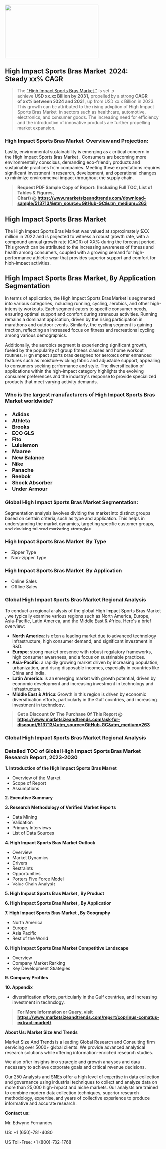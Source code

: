 <p><img class="alignnone size-medium wp-image-20088" src="https://ffe5etoiles.com/wp-content/uploads/2024/12/MST1-300x171.png" alt="" width="300" height="171" /></p><h2 id="ember46" class="ember-view reader-text-block__heading-2">High Impact Sports Bras Market &nbsp;2024: Steady&nbsp;xx% CAGR</h2><blockquote id="ember47" class="ember-view reader-text-block__blockquote">The&nbsp;<a class="app-aware-link " href="https://www.marketsizeandtrends.com/download-sample/513713/&utm_source=GitHub-GC&utm_medium=263" target="_blank" data-test-app-aware-link="">"High Impact Sports Bras Market "</a>&nbsp;is set to achieve&nbsp;<strong>USD&nbsp;xx.xx&nbsp;Billion by 2031,</strong>&nbsp;propelled by a strong&nbsp;<strong>CAGR of&nbsp;xx% between 2024 and 2031,</strong>&nbsp;up from USD xx.x Billion in 2023. This growth can be attributed to the rising adoption of&nbsp;High Impact Sports Bras Market &nbsp;in sectors such as healthcare, automotive, electronics, and consumer goods. The increasing need for efficiency and the introduction of innovative products are further propelling market expansion.</blockquote><h3 id="ember48" class="ember-view reader-text-block__heading-3">High Impact Sports Bras Market &nbsp;Overview and Projection:</h3><p id="ember49" class="ember-view reader-text-block__paragraph">Lastly, environmental sustainability is emerging as a critical concern in the&nbsp;High Impact Sports Bras Market . Consumers are becoming more environmentally conscious, demanding eco-friendly products and sustainable practices from companies. Meeting these expectations requires significant investment in research, development, and operational changes to minimize environmental impact throughout the supply chain.</p><blockquote id="ember50" class="ember-view reader-text-block__blockquote"><strong>Request PDF Sample Copy of Report: (Including Full TOC, List of Tables &amp; Figures, Chart)&nbsp;@&nbsp;<strong><a href="https://www.marketsizeandtrends.com/download-sample/513713/&utm_source=GitHub-GC&utm_medium=263" target="_blank">https://www.marketsizeandtrends.com/download-sample/513713/&utm_source=GitHub-GC&utm_medium=263</a></strong></strong></blockquote><h3 class=""> <h2>High Impact Sports Bras Market</h2><p>The High Impact Sports Bras Market was valued at approximately $XX million in 2022 and is projected to witness a robust growth rate, with a compound annual growth rate (CAGR) of XX% during the forecast period. This growth can be attributed to the increasing awareness of fitness and health among consumers, coupled with a growing demand for high-performance athletic wear that provides superior support and comfort for high-impact activities.</p><h2>High Impact Sports Bras Market, By Application Segmentation</h2><p>In terms of application, the High Impact Sports Bras Market is segmented into various categories, including running, cycling, aerobics, and other high-intensity workouts. Each segment caters to specific consumer needs, ensuring optimal support and comfort during strenuous activities. Running remains a dominant application, driven by the rising participation in marathons and outdoor events. Similarly, the cycling segment is gaining traction, reflecting an increased focus on fitness and recreational cycling among various demographics.</p><p>Additionally, the aerobics segment is experiencing significant growth, fueled by the popularity of group fitness classes and home workout routines. High impact sports bras designed for aerobics offer enhanced features such as moisture-wicking fabric and adjustable support, appealing to consumers seeking performance and style. The diversification of applications within the high-impact category highlights the evolving consumer preferences and the industry's response to provide specialized products that meet varying activity demands.</p></h3><h3 id="" class="">Who is the largest manufacturers of&nbsp;High Impact Sports Bras Market worldwide?</h3><h3 class=""></Li><Li>Adidas</Li><Li> Athleta</Li><Li> Brooks</Li><Li> ECO GLS</Li><Li> Fito</Li><Li> Lululemon</Li><Li> Maaree</Li><Li> New Balance</Li><Li> Nike</Li><Li> Panache</Li><Li> Reebok</Li><Li> Shock Absorber</Li><Li> Under Armour</h3><h3 id="ember53" class="ember-view reader-text-block__heading-3">Global&nbsp;High Impact Sports Bras Market Segmentation:</h3><p id="ember54" class="ember-view reader-text-block__paragraph">Segmentation analysis involves dividing the market into distinct groups based on certain criteria, such as type and application. This helps in understanding the market dynamics, targeting specific customer groups, and devising tailored marketing strategies.</p><h3 id="" class="">High Impact Sports Bras Market &nbsp;By Type</h3><p></Li><Li>Zipper Type</Li><Li> Non-zipper Type</p><h3 id="" class="">High Impact Sports Bras Market &nbsp;By Application</h3><p class=""></Li><Li>Online Sales</Li><Li> Offline Sales</p><h3 id="ember62" class="ember-view reader-text-block__heading-3">Global High Impact Sports Bras Market Regional Analysis</h3><p id="ember63" class="ember-view reader-text-block__paragraph">To conduct a regional analysis of the global High Impact Sports Bras Market , we typically examine various regions such as North America, Europe, Asia-Pacific, Latin America, and the Middle East &amp; Africa. Here's a brief overview:</p><ul><li><strong>North America</strong>: is often a leading market due to advanced technology infrastructure, high consumer demand, and significant investment in R&amp;D.</li><li><strong>Europe</strong>: strong market presence with robust regulatory frameworks, high consumer awareness, and a focus on sustainable practices.</li><li><strong>Asia-Pacific</strong>: a rapidly growing market driven by increasing population, urbanization, and rising disposable incomes, especially in countries like China and India.</li><li><strong>Latin America</strong>: is an emerging market with growth potential, driven by economic development and increasing investment in technology and infrastructure.</li><li><strong>Middle East &amp; Africa</strong>: Growth in this region is driven by economic diversification efforts, particularly in the Gulf countries, and increasing investment in technology.</li></ul><blockquote id="ember61" class="ember-view reader-text-block__blockquote"><strong>Get a Discount On The Purchase Of This Report @ <strong><a href="https://html-cleaner.com/" target="">https://www.marketsizeandtrends.com/ask-for-discount/513713/&utm_source=GitHub-GC&utm_medium=263</a></strong></strong></blockquote><h3 id="ember62" class="ember-view reader-text-block__heading-3">Global High Impact Sports Bras Market Regional Analysis</h3><h3 id="" class="">Detailed TOC of Global High Impact Sports Bras Market Research Report, 2023-2030</h3><p id="" class=""><strong>1. Introduction of the High Impact Sports Bras Market </strong></p><ul><li>Overview of the Market</li><li>Scope of Report</li><li>Assumptions</li></ul><p id="" class=""><strong>2. Executive Summary</strong></p><p id="" class=""><strong>3. Research Methodology of Verified Market Reports</strong></p><ul><li>Data Mining</li><li>Validation</li><li>Primary Interviews</li><li>List of Data Sources</li></ul><p id="" class=""><strong>4. High Impact Sports Bras Market Outlook</strong></p><ul><li>Overview</li><li>Market Dynamics</li><li>Drivers</li><li>Restraints</li><li>Opportunities</li><li>Porters Five Force Model</li><li>Value Chain Analysis</li></ul><p id="" class=""><strong>5. High Impact Sports Bras Market , By Product</strong></p><p id="" class=""><strong>6. High Impact Sports Bras Market , By Application</strong></p><p id="" class=""><strong>7. High Impact Sports Bras Market , By Geography</strong></p><ul><li>North America</li><li>Europe</li><li>Asia Pacific</li><li>Rest of the World</li></ul><p id="" class=""><strong>8. High Impact Sports Bras Market Competitive Landscape</strong></p><ul><li>Overview</li><li>Company Market Ranking</li><li>Key Development Strategies</li></ul><p id="" class=""><strong>9. Company Profiles</strong></p><p id="" class=""><strong>10. Appendix</strong></p><ul><li>diversification efforts, particularly in the Gulf countries, and increasing investment in technology.</li></ul><blockquote id="ember65" class="ember-view reader-text-block__blockquote"><strong>For More Information or Query, visit <strong><strong><a href="https://html-cleaner.com/" target="">https://www.marketsizeandtrends.com/report/coprinus-comatus-extract-market/</a></strong></strong></strong></blockquote><p id="" class=""><strong>About Us: Market Size And Trends</strong></p><p id="" class="">Market Size And Trends is a leading Global Research and Consulting firm servicing over 5000+ global clients. We provide advanced analytical research solutions while offering information-enriched research studies.</p><p id="" class="">We also offer insights into strategic and growth analyses and data necessary to achieve corporate goals and critical revenue decisions.</p><p id="" class="">Our 250 Analysts and SMEs offer a high level of expertise in data collection and governance using industrial techniques to collect and analyze data on more than 25,000 high-impact and niche markets. Our analysts are trained to combine modern data collection techniques, superior research methodology, expertise, and years of collective experience to produce informative and accurate research.</p><p id="" class=""><strong>Contact us:</strong></p><p id="" class="">Mr. Edwyne Fernandes</p><p id="" class="">US: +1 (650)-781-4080</p><p id="" class="">US Toll-Free: +1 (800)-782-1768</p>
